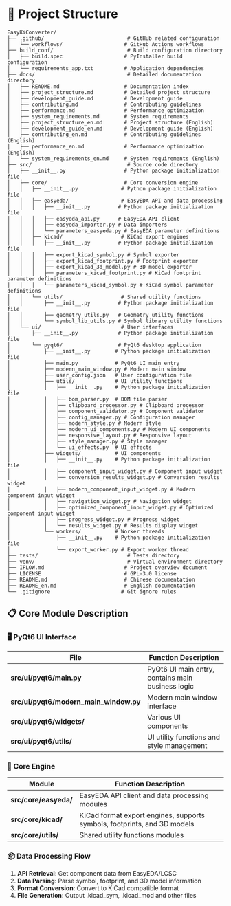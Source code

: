 # 📁 Project Structure

```
EasyKiConverter/
├── .github/                           # GitHub related configuration
│   └── workflows/                    # GitHub Actions workflows
├── build_conf/                        # Build configuration directory
│   ├── build.spec                    # PyInstaller build configuration
│   └── requirements_app.txt          # Application dependencies
├── docs/                              # Detailed documentation directory
│   ├── README.md                     # Documentation index
│   ├── project_structure.md          # Detailed project structure
│   ├── development_guide.md          # Development guide
│   ├── contributing.md               # Contributing guidelines
│   ├── performance.md                # Performance optimization
│   ├── system_requirements.md        # System requirements
│   ├── project_structure_en.md       # Project structure (English)
│   ├── development_guide_en.md       # Development guide (English)
│   ├── contributing_en.md            # Contributing guidelines (English)
│   ├── performance_en.md             # Performance optimization (English)
│   └── system_requirements_en.md     # System requirements (English)
├── src/                               # Source code directory
│   ├── __init__.py                   # Python package initialization file
│   ├── core/                         # Core conversion engine
│   │   ├── __init__.py              # Python package initialization file
│   │   ├── easyeda/                 # EasyEDA API and data processing
│   │   │   ├── __init__.py         # Python package initialization file
│   │   │   ├── easyeda_api.py      # EasyEDA API client
│   │   │   ├── easyeda_importer.py # Data importers
│   │   │   └── parameters_easyeda.py # EasyEDA parameter definitions
│   │   ├── kicad/                   # KiCad export engines
│   │   │   ├── __init__.py         # Python package initialization file
│   │   │   ├── export_kicad_symbol.py # Symbol exporter
│   │   │   ├── export_kicad_footprint.py # Footprint exporter
│   │   │   ├── export_kicad_3d_model.py # 3D model exporter
│   │   │   ├── parameters_kicad_footprint.py # KiCad footprint parameter definitions
│   │   │   └── parameters_kicad_symbol.py # KiCad symbol parameter definitions
│   │   └── utils/                   # Shared utility functions
│   │       ├── __init__.py         # Python package initialization file
│   │       ├── geometry_utils.py   # Geometry utility functions
│   │       └── symbol_lib_utils.py # Symbol library utility functions
│   └── ui/                          # User interfaces
│       ├── __init__.py             # Python package initialization file
│       └── pyqt6/                  # PyQt6 desktop application
│           ├── __init__.py        # Python package initialization file
│           ├── main.py            # PyQt6 UI main entry
│           ├── modern_main_window.py # Modern main window
│           ├── user_config.json   # User configuration file
│           ├── utils/             # UI utility functions
│           │   ├── __init__.py    # Python package initialization file
│           │   ├── bom_parser.py  # BOM file parser
│           │   ├── clipboard_processor.py # Clipboard processor
│           │   ├── component_validator.py # Component validator
│           │   ├── config_manager.py # Configuration manager
│           │   ├── modern_style.py # Modern style
│           │   ├── modern_ui_components.py # Modern UI components
│           │   ├── responsive_layout.py # Responsive layout
│           │   ├── style_manager.py # Style manager
│           │   └── ui_effects.py  # UI effects
│           ├── widgets/           # UI components
│           │   ├── __init__.py    # Python package initialization file
│           │   ├── component_input_widget.py # Component input widget
│           │   ├── conversion_results_widget.py # Conversion results widget
│           │   ├── modern_component_input_widget.py # Modern component input widget
│           │   ├── navigation_widget.py # Navigation widget
│           │   ├── optimized_component_input_widget.py # Optimized component input widget
│           │   ├── progress_widget.py # Progress widget
│           │   └── results_widget.py # Results display widget
│           └── workers/           # Worker threads
│               ├── __init__.py    # Python package initialization file
│               └── export_worker.py # Export worker thread
├── tests/                             # Tests directory
├── venv/                              # Virtual environment directory
├── IFLOW.md                          # Project overview document
├── LICENSE                           # GPL-3.0 license
├── README.md                         # Chinese documentation
├── README_en.md                      # English documentation
└── .gitignore                       # Git ignore rules
```

## 📋 Core Module Description

### 🖥️ PyQt6 UI Interface
| File | Function Description |
|------|----------------------|
| **src/ui/pyqt6/main.py** | PyQt6 UI main entry, contains main business logic |
| **src/ui/pyqt6/modern_main_window.py** | Modern main window interface |
| **src/ui/pyqt6/widgets/** | Various UI components |
| **src/ui/pyqt6/utils/** | UI utility functions and style management |

### 🔧 Core Engine
| Module | Function Description |
|--------|----------------------|
| **src/core/easyeda/** | EasyEDA API client and data processing modules |
| **src/core/kicad/** | KiCad format export engines, supports symbols, footprints, and 3D models |
| **src/core/utils/** | Shared utility functions modules |

### 📦 Data Processing Flow
1. **API Retrieval**: Get component data from EasyEDA/LCSC
2. **Data Parsing**: Parse symbol, footprint, and 3D model information
3. **Format Conversion**: Convert to KiCad compatible format
4. **File Generation**: Output .kicad_sym, .kicad_mod and other files